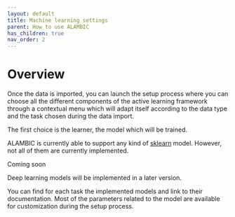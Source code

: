 ```yaml
---
layout: default 
title: Machine learning settings 
parent: How to use ALAMBIC 
has_children: true 
nav_order: 2
---
```


# Overview
Once the data is imported, you can launch the setup process where you can choose all the different components of the active learning framework through a contextual menu which will adapt itself according to the data type and the task chosen during the data import.

The first choice is the learner, the model which will be trained.

ALAMBIC is currently able to support any kind of [sklearn](https://scikit-learn.org/stable/) model. However, not all of them are currently implemented.

<p><p class='label label-yellow'>Coming soon</p> Deep learning models will be implemented in a later version.</p>

You can find for each task the implemented models and link to their documentation. Most of the parameters related to the model are available for customization during the setup process.